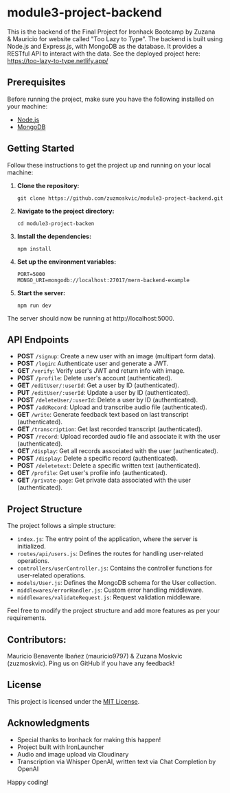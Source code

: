 # module3-project-backend

This is the backend of the Final Project for Ironhack Bootcamp by Zuzana & Mauricio for website called "Too Lazy to Type".
The backend is built using Node.js and Express.js, with MongoDB as the database. It provides a RESTful API to interact with the data.
See the deployed project here: https://too-lazy-to-type.netlify.app/

## Prerequisites

Before running the project, make sure you have the following installed on your machine:

- [Node.js](https://nodejs.org)
- [MongoDB](https://www.mongodb.com)

## Getting Started

Follow these instructions to get the project up and running on your local machine:

1. **Clone the repository:**

   ```
   git clone https://github.com/zuzmoskvic/module3-project-backend.git
   ```

2. **Navigate to the project directory:**

   ```
   cd module3-project-backen
   ```

3. **Install the dependencies:**

   ```
   npm install
   ```

4. **Set up the environment variables:**

   ```
   PORT=5000
   MONGO_URI=mongodb://localhost:27017/mern-backend-example
   ```

5. **Start the server:**

   ```
   npm run dev
   ```

The server should now be running at http://localhost:5000.

## API Endpoints

- **POST** `/signup`: Create a new user with an image (multipart form data).
- **POST** `/login`: Authenticate user and generate a JWT.
- **GET** `/verify`: Verify user's JWT and return info with image.
- **POST** `/profile`: Delete user's account (authenticated).
- **GET** `/editUser/:userId`: Get a user by ID (authenticated).
- **PUT** `/editUser/:userId`: Update a user by ID (authenticated).
- **POST** `/deleteUser/:userId`: Delete a user by ID (authenticated).
- **POST** `/addRecord`: Upload and transcribe audio file (authenticated).
- **GET** `/write`: Generate feedback text based on last transcript (authenticated).
- **GET** `/transcription`: Get last recorded transcript (authenticated).
- **POST** `/record`: Upload recorded audio file and associate it with the user (authenticated).
- **GET** `/display`: Get all records associated with the user (authenticated).
- **POST** `/display`: Delete a specific record (authenticated).
- **POST** `/deletetext`: Delete a specific written text (authenticated).
- **GET** `/profile`: Get user's profile info (authenticated).
- **GET** `/private-page`: Get private data associated with the user (authenticated).


## Project Structure

The project follows a simple structure:

- `index.js`: The entry point of the application, where the server is initialized.
- `routes/api/users.js`: Defines the routes for handling user-related operations.
- `controllers/userController.js`: Contains the controller functions for user-related operations.
- `models/User.js`: Defines the MongoDB schema for the User collection.
- `middlewares/errorHandler.js`: Custom error handling middleware.
- `middlewares/validateRequest.js`: Request validation middleware.

Feel free to modify the project structure and add more features as per your requirements.

## Contributors:

 Mauricio Benavente Ibañez (mauricio9797) & Zuzana Moskvic (zuzmoskvic). Ping us on GitHub if you have any feedback!

## License

This project is licensed under the [MIT License](LICENSE).

## Acknowledgments

- Special thanks to Ironhack for making this happen! 
- Project built with IronLauncher
- Audio and image upload via Cloudinary
- Transcription via Whisper OpenAI, written text via Chat Completion by OpenAI 

Happy coding!
